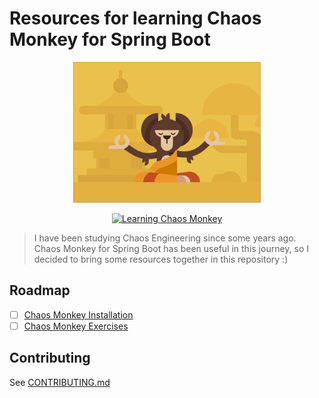 # Resources for learning Chaos Monkey for Spring Boot

<div align="center">
  <img src="/images/monkey_animation.gif" width="300px" />
  
[![Learning Chaos Monkey](https://img.shields.io/badge/learning-chaosmonkey-red)](https://codecentric.github.io/chaos-monkey-spring-boot/)
</div>

> I have been studying Chaos Engineering since some years ago. Chaos Monkey for Spring Boot has been useful in this journey, so I decided to bring some resources together in this repository :)

## Roadmap

- [ ] [Chaos Monkey Installation](https://codecentric.github.io/chaos-monkey-spring-boot/2.2.0)
- [ ] [Chaos Monkey Exercises](/exercises)

## Contributing

See [CONTRIBUTING.md](CONTRIBUTING.md)
